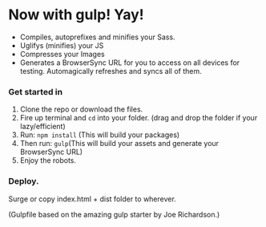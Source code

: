 # Now with gulp! Yay!
- Compiles, autoprefixes and minifies your Sass.
- Uglifys (minifies) your JS 
- Compresses your Images
- Generates a BrowserSync URL for you to access on all devices for testing. Automagically refreshes and syncs all of them. 

### Get started in 

1. Clone the repo or download the files. 
2. Fire up terminal and `cd` into your folder. (drag and drop the folder if your lazy/efficient)
3. Run: `npm install` (This will build your packages)
4. Then run: `gulp`(This will build your assets and generate your BrowserSync URL)
5. Enjoy the robots.

### Deploy.
Surge or copy index.html + dist folder to wherever. 

(Gulpfile based on the amazing gulp starter by Joe Richardson.)